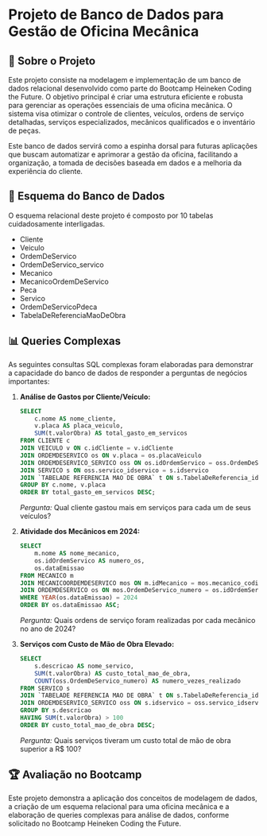 # Projeto de Banco de Dados para Gestão de Oficina Mecânica

## 🚀 Sobre o Projeto

Este projeto consiste na modelagem e implementação de um banco de dados relacional desenvolvido como parte do Bootcamp Heineken Coding the Future. O objetivo principal é criar uma estrutura eficiente e robusta para gerenciar as operações essenciais de uma oficina mecânica. O sistema visa otimizar o controle de clientes, veículos, ordens de serviço detalhadas, serviços especializados, mecânicos qualificados e o inventário de peças.

Este banco de dados servirá como a espinha dorsal para futuras aplicações que buscam automatizar e aprimorar a gestão da oficina, facilitando a organização, a tomada de decisões baseada em dados e a melhoria da experiência do cliente.

## 💾 Esquema do Banco de Dados

O esquema relacional deste projeto é composto por 10 tabelas cuidadosamente interligadas.

* Cliente
* Veiculo
* OrdemDeServico
* OrdemDeServico_servico
* Mecanico
* MecanicoOrdemDeServico
* Peca
* Servico
* OrdemDeServicoPdeca
* TabelaDeReferenciaMaoDeObra

## 📊 Queries Complexas

As seguintes consultas SQL complexas foram elaboradas para demonstrar a capacidade do banco de dados de responder a perguntas de negócios importantes:

1. **Análise de Gastos por Cliente/Veículo:**
    ```sql
    SELECT
        c.nome AS nome_cliente,
        v.placa AS placa_veiculo,
        SUM(t.valorObra) AS total_gasto_em_servicos
    FROM CLIENTE c
    JOIN VEICULO v ON c.idCliente = v.idCliente
    JOIN ORDEMDESERVICO os ON v.placa = os.placaVeiculo
    JOIN ORDEMDESERVICO_SERVICO oss ON os.idOrdemServico = oss.OrdemDeServico_numero
    JOIN SERVICO s ON oss.servico_idservico = s.idservico
    JOIN `TABELADE REFERENCIA MAO DE OBRA` t ON s.TabelaDeReferencia_idTabelaDeObra = t.idTabelaDeObra
    GROUP BY c.nome, v.placa
    ORDER BY total_gasto_em_servicos DESC;
    ```
    *Pergunta:* Qual cliente gastou mais em serviços para cada um de seus veículos?

2. **Atividade dos Mecânicos em 2024:**
    ```sql
    SELECT
        m.nome AS nome_mecanico,
        os.idOrdemServico AS numero_os,
        os.dataEmissao
    FROM MECANICO m
    JOIN MECANICOORDEMDESERVICO mos ON m.idMecanico = mos.mecanico_codigo
    JOIN ORDEMDESERVICO os ON mos.OrdemDeServico_numero = os.idOrdemServico
    WHERE YEAR(os.dataEmissao) = 2024
    ORDER BY os.dataEmissao ASC;
    ```
    *Pergunta:* Quais ordens de serviço foram realizadas por cada mecânico no ano de 2024?

3. **Serviços com Custo de Mão de Obra Elevado:**
    ```sql
    SELECT
        s.descricao AS nome_servico,
        SUM(t.valorObra) AS custo_total_mao_de_obra,
        COUNT(oss.OrdemDeServico_numero) AS numero_vezes_realizado
    FROM SERVICO s
    JOIN `TABELADE REFERENCIA MAO DE OBRA` t ON s.TabelaDeReferencia_idTabelaDeObra = t.idTabelaDeObra
    JOIN ORDEMDESERVICO_SERVICO oss ON s.idservico = oss.servico_idservico
    GROUP BY s.descricao
    HAVING SUM(t.valorObra) > 100
    ORDER BY custo_total_mao_de_obra DESC;
    ```
    *Pergunta:* Quais serviços tiveram um custo total de mão de obra superior a R$ 100?

## 🏆 Avaliação no Bootcamp
Este projeto demonstra a aplicação dos conceitos de modelagem de dados, a criação de um esquema relacional para uma oficina mecânica e a elaboração de queries complexas para análise de dados, conforme solicitado no Bootcamp Heineken Coding the Future.
